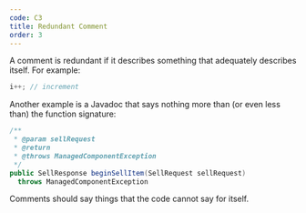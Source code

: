 ```yaml
---
code: C3
title: Redundant Comment
order: 3
---
```

A comment is redundant if it describes something that adequately describes itself. For example:

```java
i++; // increment
```

Another example is a Javadoc that says nothing more than (or even less than) the function signature:

```java
/**
 * @param sellRequest
 * @return
 * @throws ManagedComponentException
 */
public SellResponse beginSellItem(SellRequest sellRequest)
  throws ManagedComponentException
```

Comments should say things that the code cannot say for itself.
